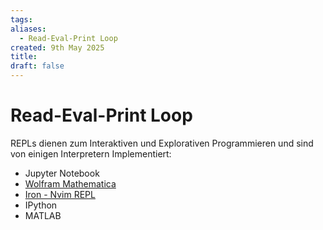 ```yaml
---
tags: 
aliases:
  - Read-Eval-Print Loop
created: 9th May 2025
title: 
draft: false
---
```


# Read-Eval-Print Loop

REPLs dienen zum Interaktiven und Explorativen Programmieren und sind von einigen Interpretern Implementiert:

- Jupyter Notebook
- [Wolfram Mathematica](Wolfram%20Mathematica.md)
- [Iron - Nvim REPL](https://github.com/Vigemus/iron.nvim)
- IPython
- MATLAB